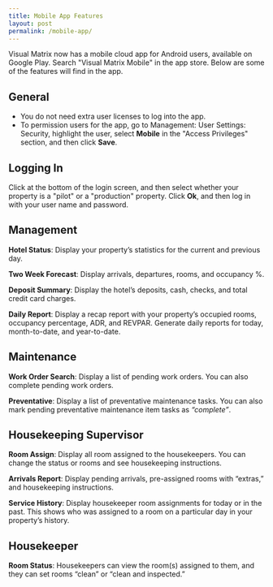 ```yaml
---
title: Mobile App Features
layout: post
permalink: /mobile-app/
---
```


Visual Matrix now has a mobile cloud app for Android users, available on Google Play.
Search "Visual Matrix Mobile" in the app store. Below are some of the features will find in
the app.

## General

- You do not need extra user licenses to log into the app.
- To permission users for the app, go to Management: User Settings: Security,
highlight the user, select **Mobile** in the "Access Privileges" section, and then click
**Save**.

## Logging In
Click at the bottom of the login screen, and then select whether your property is a "pilot"
or a "production" property. Click **Ok**, and then log in with your user name and password.

## Management

**Hotel Status**: Display your property’s statistics for the current and previous day.

**Two Week Forecast**: Display arrivals, departures, rooms, and occupancy %.

**Deposit Summary**: Display the hotel’s deposits, cash, checks, and total credit card
charges.

**Daily Report**: Display a recap report with your property’s occupied rooms, occupancy
percentage, ADR, and REVPAR. Generate daily reports for today, month-to-date, and
year-to-date.

## Maintenance
**Work Order Search**: Display a list of pending work orders. You can also complete pending
work orders.

**Preventative**: Display a list of preventative maintenance tasks. You can also mark
pending preventative maintenance item tasks as *“complete”*.

## Housekeeping Supervisor

**Room Assign**: Display all room assigned to the housekeepers. You can change the status
or rooms and see housekeeping instructions.

**Arrivals Report**: Display pending arrivals, pre-assigned rooms with “extras,” and
housekeeping instructions.

**Service History**: Display housekeeper room assignments for today or in the past. This
shows who was assigned to a room on a particular day in your property’s history.

## Housekeeper

**Room Status**: Housekeepers can view the room(s) assigned to them, and they can set
rooms “clean” or “clean and inspected.”
